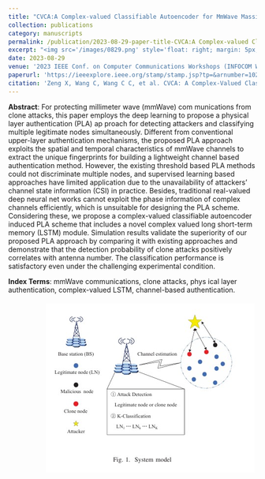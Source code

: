 ```yaml
---
title: "CVCA:A Complex-valued Classifiable Autoencoder for MmWave Massive MIMO Physical Layer Authentication"
collection: publications
category: manuscripts
permalink: /publication/2023-08-29-paper-title-CVCA:A Complex-valued Classifiable Autoencoder for MmWave Massive MIMO Physical Layer Authentication.md
excerpt: "<img src='/images/0829.png' style='float: right; margin: 5px;'>We proposes a deep learning-based PLA method for mmWave communications, using the spatiotemporal characteristics of mmWave channels as fingerprints to detect clone attacks and classify legitimate nodes via a novel complex-valued classifiable autoencoder and LSTM module, outperforming existing approaches."
date: 2023-08-29
venue: '2023 IEEE Conf. on Computer Communications Workshops (INFOCOM Workshops)'
paperurl: 'https://ieeexplore.ieee.org/stamp/stamp.jsp?tp=&arnumber=10225831'
citation: 'Zeng X, Wang C, Wang C C, et al. CVCA: A Complex-Valued Classifiable Autoencoder for MmWave Massive MIMO Physical Layer Authentication[C]//IEEE INFOCOM 2023-IEEE Conference on Computer Communications Workshops (INFOCOM WKSHPS). IEEE, 2023: 1-6.'
---
```




**Abstract**: For protecting millimeter wave (mmWave) com munications from clone attacks, this paper employs the deep learning to propose a physical layer authentication (PLA) ap proach for detecting attackers and classifying multiple legitimate nodes simultaneously. Different from conventional upper-layer authentication mechanisms, the proposed PLA approach exploits the spatial and temporal characteristics of mmWave channels to extract the unique fingerprints for building a lightweight channel based authentication method. However, the existing threshold based PLA methods could not discriminate multiple nodes, and supervised learning based approaches have limited application due to the unavailability of attackers’ channel state information (CSI) in practice. Besides, traditional real-valued deep neural net works cannot exploit the phase information of complex channels efficiently, which is unsuitable for designing the PLA scheme. Considering these, we propose a complex-valued classifiable autoencoder induced PLA scheme that includes a novel complex valued long short-term memory (LSTM) module. Simulation results validate the superiority of our proposed PLA approach by comparing it with existing approaches and demonstrate that the detection probability of clone attacks positively correlates with antenna number. The classification performance is satisfactory even under the challenging experimental condition.


**Index Terms**: mmWave communications, clone attacks, phys ical layer authentication, complex-valued LSTM, channel-based authentication.


<img src='/images/0829.png' style='float: right; margin: 5px;'>

